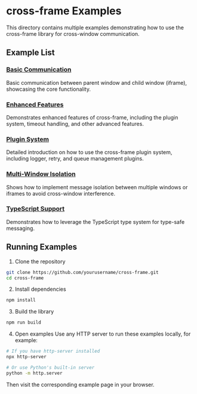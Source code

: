 # cross-frame Examples

This directory contains multiple examples demonstrating how to use the cross-frame library for cross-window communication.

## Example List

### [Basic Communication](./basic)

Basic communication between parent window and child window (iframe), showcasing the core functionality.

### [Enhanced Features](./enhanced)

Demonstrates enhanced features of cross-frame, including the plugin system, timeout handling, and other advanced features.

### [Plugin System](./plugins)

Detailed introduction on how to use the cross-frame plugin system, including logger, retry, and queue management plugins.

### [Multi-Window Isolation](./multi-window)

Shows how to implement message isolation between multiple windows or iframes to avoid cross-window interference.

### [TypeScript Support](./typescript)

Demonstrates how to leverage the TypeScript type system for type-safe messaging.

## Running Examples

1. Clone the repository

```bash
git clone https://github.com/yourusername/cross-frame.git
cd cross-frame
```

2. Install dependencies

```bash
npm install
```

3. Build the library

```bash
npm run build
```

4. Open examples
   Use any HTTP server to run these examples locally, for example:

```bash
# If you have http-server installed
npx http-server

# Or use Python's built-in server
python -m http.server
```

Then visit the corresponding example page in your browser.

